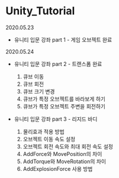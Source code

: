 # Unity_Tutorial

2020.05.23
- 유니티 입문 강좌 part 1 - 게임 오브젝트 완료

2020.05.24
- 유니티 입문 강좌 part 2 - 트랜스폼 완료
	1.  큐브 이동
	2.  큐브 회전
	3.  큐브 크기 변경
	4.  큐브가 특정 오브젝트를 바라보게 하기
	5.  큐브가 특정 오브젝트 주변을 회전하기

- 유니티 입문 강좌 part 3 - 리지드 바디
	1. 물리효과 적용 방법
	2. 오브젝트 이동 속도 설정
	3. 오브젝트 회전 속도와 최대 회전 속도 설정
	4. AddForce와 MovePosition의 차이
	5. AddTorque와 MoveRotation의 차이
	6. AddExplosionForce 사용 방법


